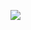 ![](http://www.plantuml.com/plantuml/proxy?cache=no&src=https://raw.githubusercontent.com/oleksandrblazhko/ai-212-yaroshuk/ai-212-laboratory-work-7/2-SoftwareDesign/2.7-PlantUML/UML-Activity.puml)